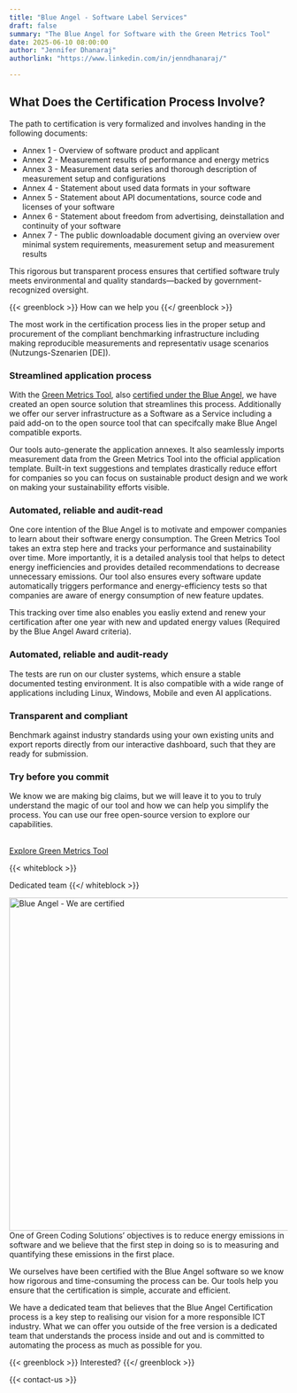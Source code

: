 ```yaml
---
title: "Blue Angel - Software Label Services"
draft: false
summary: "The Blue Angel for Software with the Green Metrics Tool"
date: 2025-06-10 08:00:00
author: "Jennifer Dhanaraj"
authorlink: "https://www.linkedin.com/in/jenndhanaraj/"

---
```


## What Does the Certification Process Involve?

The path to certification is very formalized and involves handing in the following documents:

- Annex 1 - Overview of software product and applicant 
- Annex 2 - Measurement results of performance and energy metrics
- Annex 3 - Measurement data series and thorough description of measurement setup and configurations
- Annex 4 - Statement about used data formats in your software
- Annex 5 - Statement about API documentations, source code and licenses of your software
- Annex 6 - Statement about freedom from advertising, deinstallation and continuity of your software
- Annex 7 - The public downloadable document giving an overview over minimal system requirements, measurement setup and measurement results

This rigorous but transparent process ensures that certified software truly meets environmental and quality standards—backed by government-recognized oversight. 

{{< greenblock >}}
How can we help you
{{</ greenblock >}}


The most work in the certification process lies in the proper setup and procurement of the compliant benchmarking infrastructure including making reproducible measurements and representativ usage scenarios (Nutzungs-Szenarien [DE]).
 
### Streamlined application process
 
With the [Green Metrics Tool](/products/green-metrics-tool), also [certified under the Blue Angel](https://www.blauer-engel.de/de/produkte/green-metrics-tool), we have created an open source solution that streamlines this process. Additionally we offer our server infrastructure as a Software as a Service including a paid add-on to the open source tool that can specifcally make Blue Angel compatible exports.

Our tools auto-generate the application annexes. It also seamlessly imports measurement data from the Green Metrics Tool into the official application template. Built-in text suggestions and templates drastically reduce effort for companies so you can focus on sustainable product design and we work on making your sustainability efforts visible.

### Automated, reliable and audit-read

One core intention of the Blue Angel is to motivate and empower companies to learn about their software energy consumption. The Green Metrics Tool takes an extra step here and tracks your performance and sustainability over time. More importantly, it is a detailed analysis tool that helps to detect energy inefficiencies and provides detailed recommendations to decrease unnecessary emissions. Our tool also ensures every software update automatically triggers performance and energy-efficiency tests so that companies are aware of energy consumption of new feature updates.

This tracking over time also enables you easliy extend and renew your certification after one year with new and updated energy values (Required by the Blue Angel Award criteria).
 
### Automated, reliable and audit-ready
The tests are run on our cluster systems, which ensure a stable documented testing environment. It is also compatible with a wide range of applications including Linux, Windows, Mobile and even AI applications.

### Transparent and compliant
Benchmark against industry standards using your own existing units and export reports directly from our interactive dashboard, such that they are ready for submission.

### Try before you commit
We know we are making big claims, but we will leave it to you to truly understand the magic of our tool and how we can help you simplify the process. You can use our free open-source version to explore our capabilities.

<br>
<div class="btn-one">
    <a href="/products/green-metrics-tool"><span>Explore Green Metrics Tool</span></a>
</div>

{{< whiteblock >}}

Dedicated team
{{</ whiteblock >}}

<img class="ui center " src="/img/blog/blue_angel_certification.webp" alt="Blue Angel - We are certified" loading="lazy" style="
    width: 601px;
    float: right;
    margin-left: 30px;
">

One of Green Coding Solutions’ objectives is to reduce energy emissions in software and we believe that the first step in doing so is to measuring and quantifying these emissions in the first place. 

We ourselves have been certified with the Blue Angel software so we know how rigorous and time-consuming the process can be. Our tools help you ensure that the certification is simple, accurate and efficient.


We have a dedicated team that believes that the Blue Angel Certification process is a key step to realising our vision for a more responsible ICT industry. What we can offer you outside of the free version is a dedicated team that understands the process inside and out and is committed to automating the process as much as possible for you.

{{< greenblock >}}
Interested?
{{</ greenblock >}}

{{< contact-us >}}

